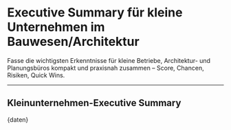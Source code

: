 # Executive Summary für kleine Unternehmen im Bauwesen/Architektur

Fasse die wichtigsten Erkenntnisse für kleine Betriebe, Architektur- und Planungsbüros kompakt und praxisnah zusammen – Score, Chancen, Risiken, Quick Wins.

---

## Kleinunternehmen-Executive Summary

{daten}